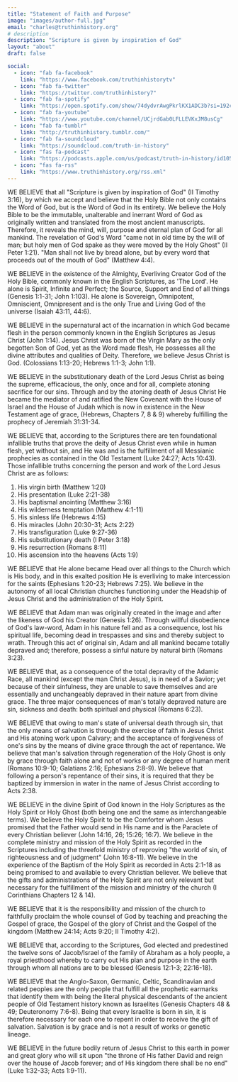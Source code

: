 ```yaml
---
title: "Statement of Faith and Purpose"
image: "images/author-full.jpg"
email: "charles@truthinhistory.org"
# description
description: "Scripture is given by inspiration of God"
layout: "about"
draft: false

social:
  - icon: "fab fa-facebook"
    link: "https://www.facebook.com/truthinhistorytv"
  - icon: "fab fa-twitter"
    link: "https://twitter.com/truthinhistory7"
  - icon: "fab fa-spotify"
    link: "https://open.spotify.com/show/74dydvrAwgPkrlKX1ADC3b?si=192cf13d0785407c"
  - icon: "fab fa-youtube"
    link: "https://www.youtube.com/channel/UCjrdGab0LFLLEVKxJM8usCg"
  - icon: "fab fa-tumblr"
    link: "http://truthinhistory.tumblr.com/"
  - icon: "fab fa-soundcloud"
    link: "https://soundcloud.com/truth-in-history"
  - icon: "fas fa-podcast"
    link: "https://podcasts.apple.com/us/podcast/truth-in-history/id1056539548"
  - icon: "fas fa-rss"
    link: "https://www.truthinhistory.org/rss.xml"
---
```


WE BELIEVE that all "Scripture is given by inspiration of God" (II Timothy 3:16), by which we accept and believe that the Holy Bible not only contains the Word of God, but is the Word of God in its entirety. We believe the Holy Bible to be the immutable, unalterable and inerrant Word of God as originally written and translated from the most ancient manuscripts. Therefore, it reveals the mind, will, purpose and eternal plan of God for all mankind. The revelation of God's Word "came not in old time by the will of man; but holy men of God spake as they were moved by the Holy Ghost" (II Peter 1:21). "Man shall not live by bread alone, but by every word that proceeds out of the mouth of God" (Matthew 4:4).

WE BELIEVE in the existence of the Almighty, Everliving Creator God of the Holy Bible, commonly known in the English Scriptures, as 'The Lord'. He alone is Spirit, Infinite and Perfect; the Source, Support and End of all things (Genesis 1:1-31; John 1:103). He alone is Sovereign, Omnipotent, Omniscient, Omnipresent and is the only True and Living God of the universe (Isaiah 43:11, 44:6).

WE BELIEVE in the supernatural act of the incarnation in which God became flesh in the person commonly known in the English Scriptures as Jesus Christ (John 1:14). Jesus Christ was born of the Virgin Mary as the only begotten Son of God, yet as the Word made flesh, He possesses all the divine attributes and qualities of Deity. Therefore, we believe Jesus Christ is God. (Colossians 1:13-20; Hebrews 1:1-3; John 1:1).

WE BELIEVE in the substitutionary death of the Lord Jesus Christ as being the supreme, efficacious, the only, once and for all, complete atoning sacrifice for our sins. Through and by the atoning death of Jesus Christ He became the mediator of and ratified the New Covenant with the House of Israel and the House of Judah which is now in existence in the New Testament age of grace, (Hebrews, Chapters 7, 8 & 9) whereby fulfilling the prophecy of Jeremiah 31:31-34.

WE BELIEVE that, according to the Scriptures there are ten foundational infallible truths that prove the deity of Jesus Christ even while in human flesh, yet without sin, and He was and is the fulfillment of all Messianic prophecies as contained in the Old Testament (Luke 24:27; Acts 10:43). Those infallible truths concerning the person and work of the Lord Jesus Christ are as follows:

1. His virgin birth (Matthew 1:20)
2. His presentation (Luke 2:21-38)
3. His baptismal anointing (Matthew 3:16)
4. His wilderness temptation (Matthew 4:1-11)
5. His sinless life (Hebrews 4:15)
6. His miracles (John 20:30-31; Acts 2:22)
7. His transfiguration (Luke 9:27-36)
8. His substitutionary death (I Peter 3:18)
9. His resurrection (Romans 8:11)
10. His ascension into the heavens (Acts 1:9)

WE BELIEVE that He alone became Head over all things to the Church which is His body, and in this exalted position He is everliving to make intercession for the saints (Ephesians 1:20-23; Hebrews 7:25). We believe in the autonomy of all local Christian churches functioning under the Headship of Jesus Christ and the administration of the Holy Spirit.

WE BELIEVE that Adam man was originally created in the image and after the likeness of God his Creator (Genesis 1:26). Through willful disobedience of God's law-word, Adam in his nature fell and as a consequence, lost his spiritual life, becoming dead in trespasses and sins and thereby subject to wrath. Through this act of original sin, Adam and all mankind became totally depraved and; therefore, possess a sinful nature by natural birth (Romans 3:23).

WE BELIEVE that, as a consequence of the total depravity of the Adamic Race, all mankind (except the man Christ Jesus), is in need of a Savior; yet because of their sinfulness, they are unable to save themselves and are essentially and unchangeably depraved in their nature apart from divine grace. The three major consequences of man's totally depraved nature are sin, sickness and death: both spiritual and physical (Romans 6:23).

WE BELIEVE that owing to man's state of universal death through sin, that the only means of salvation is through the exercise of faith in Jesus Christ and His atoning work upon Calvary; and the acceptance of forgiveness of one's sins by the means of divine grace through the act of repentance. We believe that man's salvation through regeneration of the Holy Ghost is only by grace through faith alone and not of works or any degree of human merit (Romans 10:9-10; Galatians 2:16; Ephesians 2:8-9). We believe that following a person's repentance of their sins, it is required that they be baptized by immersion in water in the name of Jesus Christ according to Acts 2:38.

WE BELIEVE in the divine Spirit of God known in the Holy Scriptures as the Holy Spirit or Holy Ghost (both being one and the same as interchangeable terms). We believe the Holy Spirit to be the Comforter whom Jesus promised that the Father would send in His name and is the Paraclete of every Christian believer (John 14:16, 26; 15:26; 16:7). We believe in the complete ministry and mission of the Holy Spirit as recorded in the Scriptures including the threefold ministry of reproving "the world of sin, of righteousness and of judgment" (John 16:8-11). We believe in the experience of the Baptism of the Holy Spirit as recorded in Acts 2:1-18 as being promised to and available to every Christian believer. We believe that the gifts and administrations of the Holy Spirit are not only relevant but necessary for the fulfillment of the mission and ministry of the church (I Corinthians Chapters 12 & 14).

WE BELIEVE that it is the responsibility and mission of the church to faithfully proclaim the whole counsel of God by teaching and preaching the Gospel of grace, the Gospel of the glory of Christ and the Gospel of the kingdom (Matthew 24:14; Acts 9:20; II Timothy 4:2).

WE BELIEVE that, according to the Scriptures, God elected and predestined the twelve sons of Jacob/Israel of the family of Abraham as a holy people, a royal priesthood whereby to carry out His plan and purpose in the earth through whom all nations are to be blessed (Genesis 12:1-3; 22:16-18).

WE BELIEVE that the Anglo-Saxon, Germanic, Celtic, Scandinavian and related peoples are the only people that fulfill all the prophetic earmarks that identify them with being the literal physical descendants of the ancient people of Old Testament history known as Israelites (Genesis Chapters 48 & 49; Deuteronomy 7:6-8). Being that every Israelite is born in sin, it is therefore necessary for each one to repent in order to receive the gift of salvation. Salvation is by grace and is not a result of works or genetic lineage.

WE BELIEVE in the future bodily return of Jesus Christ to this earth in power and great glory who will sit upon "the throne of His father David and reign over the house of Jacob forever; and of His kingdom there shall be no end" (Luke 1:32-33; Acts 1:9-11).